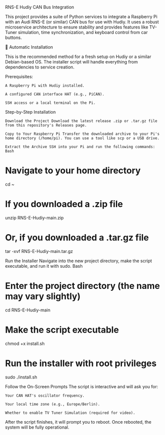 RNS-E Hudiy CAN Bus Integration

This project provides a suite of Python services to integrate a Raspberry Pi with an Audi RNS-E (or similar) CAN bus for use with Hudiy. It uses a robust microservice architecture to ensure stability and provides features like TV-Tuner simulation, time synchronization, and keyboard control from car buttons.

🚀 Automatic Installation

This is the recommended method for a fresh setup on Hudiy or a similar Debian-based OS. The installer script will handle everything from dependencies to service creation.

Prerequisites:

    A Raspberry Pi with Hudiy installed.

    A configured CAN interface HAT (e.g., PiCAN).

    SSH access or a local terminal on the Pi.

Step-by-Step Installation

    Download the Project Download the latest release .zip or .tar.gz file from this repository's Releases page.

    Copy to Your Raspberry Pi Transfer the downloaded archive to your Pi's home directory (/home/pi). You can use a tool like scp or a USB drive.

    Extract the Archive SSH into your Pi and run the following commands:
    Bash

# Navigate to your home directory
cd ~

# If you downloaded a .zip file
unzip RNS-E-Hudiy-main.zip

# Or, if you downloaded a .tar.gz file
tar -xvf RNS-E-Hudiy-main.tar.gz

Run the Installer Navigate into the new project directory, make the script executable, and run it with sudo.
Bash

# Enter the project directory (the name may vary slightly)
cd RNS-E-Hudiy-main

# Make the script executable
chmod +x install.sh

# Run the installer with root privileges
sudo ./install.sh

Follow the On-Screen Prompts The script is interactive and will ask you for:

    Your CAN HAT's oscillator frequency.

    Your local time zone (e.g., Europe/Berlin).

    Whether to enable TV Tuner Simulation (required for video).

After the script finishes, it will prompt you to reboot. Once rebooted, the system will be fully operational.

